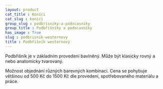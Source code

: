 ```yaml
---
layout: product
cat_title : Koníci
cat_slug : konici
group_slug : podbrisniky-a-podocasniky
group_title : Podbřišníky a podocasníky
has_image : True
slug : podbrisnik-westernovy
title : Podbřišník westernový
---
```


Podbřišník je v základním provedení bavlněný. 
Může být klasicky rovný a nebo anatomicky tvarovaný. 

Možnost objednání různých barevných kombinací.
Cena se pohybuje většinou od 500&nbsp;Kč do 1500&nbsp;Kč dle provedení,
spotřebovaného materiálu a práce.

